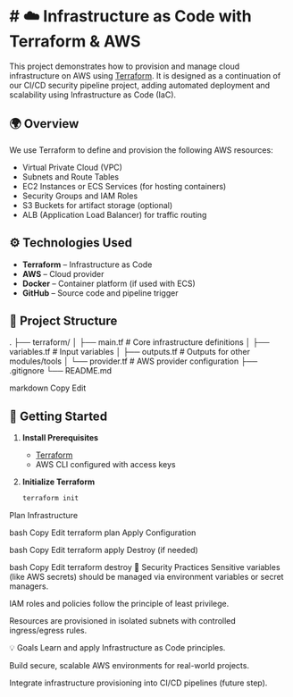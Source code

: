 # # ☁️ Infrastructure as Code with Terraform & AWS

This project demonstrates how to provision and manage cloud infrastructure on AWS using [Terraform](https://www.terraform.io/). It is designed as a continuation of our CI/CD security pipeline project, adding automated deployment and scalability using Infrastructure as Code (IaC).

## 🌍 Overview

We use Terraform to define and provision the following AWS resources:

- Virtual Private Cloud (VPC)
- Subnets and Route Tables
- EC2 Instances or ECS Services (for hosting containers)
- Security Groups and IAM Roles
- S3 Buckets for artifact storage (optional)
- ALB (Application Load Balancer) for traffic routing

## ⚙️ Technologies Used

- **Terraform** – Infrastructure as Code
- **AWS** – Cloud provider
- **Docker** – Container platform (if used with ECS)
- **GitHub** – Source code and pipeline trigger

## 📂 Project Structure
   .
   ├── terraform/
   │ ├── main.tf # Core infrastructure definitions
   │ ├── variables.tf # Input variables
   │ ├── outputs.tf # Outputs for other modules/tools
   │ └── provider.tf # AWS provider configuration
   ├── .gitignore
   └── README.md

markdown
Copy
Edit

## 🚀 Getting Started

1. **Install Prerequisites**  
   - [Terraform](https://developer.hashicorp.com/terraform/install)
   - AWS CLI configured with access keys

2. **Initialize Terraform**
   ```bash
   terraform init
Plan Infrastructure

bash
Copy
Edit
terraform plan
Apply Configuration

bash
Copy
Edit
terraform apply
Destroy (if needed)

bash
Copy
Edit
terraform destroy
🔐 Security Practices
Sensitive variables (like AWS secrets) should be managed via environment variables or secret managers.

IAM roles and policies follow the principle of least privilege.

Resources are provisioned in isolated subnets with controlled ingress/egress rules.

💡 Goals
Learn and apply Infrastructure as Code principles.

Build secure, scalable AWS environments for real-world projects.

Integrate infrastructure provisioning into CI/CD pipelines (future step).
